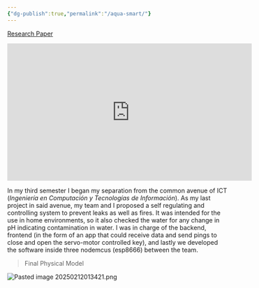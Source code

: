 ```yaml
---
{"dg-publish":true,"permalink":"/aqua-smart/"}
---
```



[Research Paper](https://docs.google.com/document/d/1LiF5_ofRO7pFgrQ4_E2u7ytFDo1v8KTFQh08LVefW7w/edit?tab=t.0)

<iframe width="560" height="315" src="https://www.youtube.com/watch?v=1ExEksEZc3g" title="YouTube video player" frameborder="0" allow="accelerometer; clipboard-write; encrypted-media; gyroscope; picture-in-picture" allowfullscreen></iframe>


In my third semester I began my separation from the common avenue of ICT (*Ingeniería en Computación y Tecnologías de Información*). As my last project in said avenue, my team and I proposed a self regulating and controlling system to prevent leaks as well as fires. It was intended for the use in home environments, so it also checked the water for any change in pH indicating contamination in water. I was in charge of the backend, frontend (in the form of an app that could receive data and send pings to close and open the servo-motor controlled key), and lastly we developed the software inside three nodemcus (esp8666) between the team.

> Final Physical Model

![Pasted image 20250212013421.png](/img/user/imagenes/Pasted%20image%2020250212013421.png)